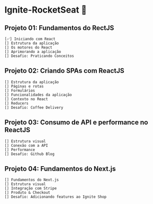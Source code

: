 # Ignite-RocketSeat 🚀

## Projeto 01: Fundamentos do RectJS
    [✅] Iniciando com React
    [] Estrutura da aplicação
    [] Os motores do React
    [] Aprimorando a aplicação
    [] Desafio: Praticando Conceitos

## Projeto 02: Criando SPAs com ReactJS
    [] Estrutura da aplicação
    [] Páginas e rotas
    [] Formulários
    [] Funcionalidades da aplicação
    [] Contexto no React
    [] Reducers
    [] Desafio: Coffee Delivery
    
## Projeto 03: Consumo de API e performance no ReactJS
    [] Estrutura visual
    [] Conexão com a API
    [] Performance
    [] Desafio: Github Blog

## Projeto 04: Fundamentos do Next.js
    [] Fundamentos do Next.js
    [] Estrutura visual
    [] Integração com Stripe
    [] Produto & Checkout
    [] Desafio: Adicionando features ao Ignite Shop
